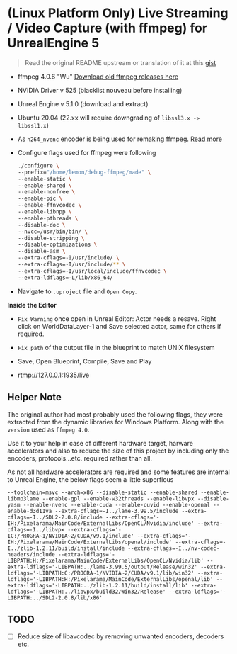 # (Linux Platform Only) Live Streaming / Video Capture (with ffmpeg) for UnrealEngine 5

> Read the original README upstream or translation of it at this [gist](https://gist.github.com/MandarDevarshi/6f5677459632227361e3ce23a95490ba)

- ffmpeg 4.0.6 "Wu" [Download old ffmpeg releases here](https://ffmpeg.org/olddownload.html)
- NVIDIA Driver v 525 (blacklist nouveau before installing)
- Unreal Engine v 5.1.0 (download and extract)
- Ubuntu 20.04 (22.xx will require downgrading of `libssl3.x -> libssl1.x`)
- As `h264_nvenc` encoder is being used for remaking ffmpeg. [Read more](https://docs.nvidia.com/video-technologies/video-codec-sdk/ffmpeg-with-nvidia-gpu/)
- Configure flags used for ffmpeg were following
  
	```bash
	./configure \
	--prefix="/home/lemon/debug-ffmpeg/made" \
	--enable-static \
	--enable-shared \
	--enable-nonfree \
	--enable-pic \
	--enable-ffnvcodec \
	--enable-libnpp \
	--enable-pthreads \
	--disable-doc \
	--nvcc=/usr/bin/bin/ \
	--disable-stripping \
	--disable-optimizations \
	--disable-asm \
	--extra-cflags=-I/usr/include/ \
	--extra-cflags=-I/usr/include/** \
	--extra-cflags=-I/usr/local/include/ffnvcodec \
	--extra-ldflags=-L/lib/x86_64/
	```

- Navigate to `.uproject` file and `Open Copy`.

**Inside the Editor**

- `Fix Warning` once open in Unreal Editor: Actor needs a resave. Right click on WorldDataLayer-1 and Save selected actor, same for others if required.

- `Fix path` of the output file in the blueprint to match UNIX filesystem

- Save, Open Blueprint, Compile, Save and Play

- rtmp://127.0.0.1:1935/live

## Helper Note

The original author had most probably used the following flags, they were extracted from the dynamic libraries for Windows Platform. Along with the `version` used as `ffmpeg 4.0`.

Use it to your help in case of different hardware target, harware accelerators and also to reduce the size of this project by including only the encoders, protocols...etc. required rather than all.

As not all hardware accelerators are required and some features are internal to Unreal Engine, the below flags seem a little superflous

```
--toolchain=msvc --arch=x86 --disable-static --enable-shared --enable-libmp3lame --enable-gpl --enable-w32threads --enable-libvpx --disable-yasm --enable-nvenc --enable-cuda --enable-cuvid --enable-openal --enable-d3d11va --extra-cflags=-I../lame-3.99.5/include --extra-cflags=-I../SDL2-2.0.8/include --extra-cflags='-IH:/Pixelarama/MainCode/ExternalLibs/OpenCL/Nvidia/include' --extra-cflags=-I../libvpx --extra-cflags='-IC:/PROGRA~1/NVIDIA~2/CUDA/v9.1/include' --extra-cflags='-IH:/Pixelarama/MainCode/ExternalLibs/openal/include' --extra-cflags=-I../zlib-1.2.11/build/install/include --extra-cflags=-I../nv-codec-headers/include --extra-ldflags='-LIBPATH:H:/Pixelarama/MainCode/ExternalLibs/OpenCL/Nvidia/lib' --extra-ldflags='-LIBPATH:../lame-3.99.5/output/Release/win32' --extra-ldflags='-LIBPATH:C:/PROGRA~1/NVIDIA~2/CUDA/v9.1/lib/win32' --extra-ldflags='-LIBPATH:H:/Pixelarama/MainCode/ExternalLibs/openal/lib' --extra-ldflags='-LIBPATH:../zlib-1.2.11/build/install/lib' --extra-ldflags='-LIBPATH:../libvpx/build32/Win32/Release' --extra-ldflags='-LIBPATH:../SDL2-2.0.8/lib/x86'
```

## TODO

- [ ] Reduce size of libavcodec by removing unwanted encoders, decoders etc.